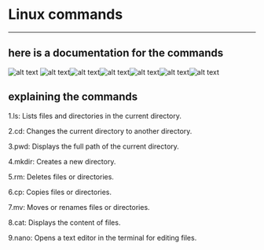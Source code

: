 # Linux commands

----
## here is a documentation for the commands 

![alt text](449773030_8024198744362334_6761112688877381486_n.png)
![alt text](450298833_837582851422195_6491112280492161862_n.png)![alt text](453511326_1176957733539369_5973133722679665178_n.png)![alt text](454025023_984181910144499_5075633285070152852_n.png)![alt text](454537170_789205459777190_111944777041407342_n.png)![alt text](454719522_467497829438092_5251560461725716241_n.png)![alt text](454905880_1036548317875752_2236187473392785465_n.png)

## explaining the commands
1.ls: Lists files and directories in the current directory.

2.cd: Changes the current directory to another directory.

3.pwd: Displays the full path of the current directory.

4.mkdir: Creates a new directory.

5.rm: Deletes files or directories.

6.cp: Copies files or directories.

7.mv: Moves or renames files or directories.

8.cat: Displays the content of files.

9.nano: Opens a text editor in the terminal for editing files.
